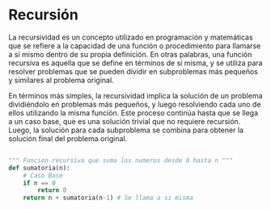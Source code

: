 # Recursión

La recursividad es un concepto utilizado en programación y matemáticas que se refiere a la capacidad de una función o procedimiento para llamarse a sí mismo dentro de su propia definición. En otras palabras, una función recursiva es aquella que se define en términos de sí misma, y se utiliza para resolver problemas que se pueden dividir en subproblemas más pequeños y similares al problema original.

En términos más simples, la recursividad implica la solución de un problema dividiéndolo en problemas más pequeños, y luego resolviendo cada uno de ellos utilizando la misma función. Este proceso continúa hasta que se llega a un caso base, que es una solución trivial que no requiere recursión. Luego, la solución para cada subproblema se combina para obtener la solución final del problema original.

```py

""" Funcion recursiva que suma los numeros desde 0 hasta n """
def sumatoria(n):
    # Caso Base
    if n == 0
        return 0
    return n + sumatoria(n-1) # Se llama a si misma

```
